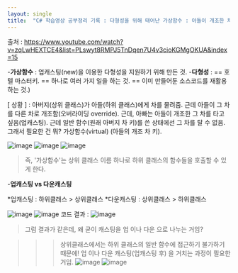 ```yaml
---
layout: single
title:  "C# 학습영상 공부정리 기록 : 다형성을 위해 태어난 가상함수 : 아들이 개조한 차를 타고 싶었던 아버지 : '업캐스팅' vs '다운캐스팅' "
---
```


출처 : https://www.youtube.com/watch?v=zqLwHEXTCE4&list=PLswyt8RMPJ5TnDqen7U4v3cioKGMgOKUA&index=15

-**가상함수** : 업캐스팅(new)을 이용한 다형성을 지원하기 위해 만든 것.
-**다형성** : == 호텔 마스터키. == 하나로 여러 가지 일을 하는 것. == 이미 만들어둔 소스코드를 재활용하는 것.) 

[ 상황 ] : 아버지(상위 클래스)가 아들(하위 클래스)에게 차를 물려줌. 근데 아들이 그 차를 다른 차로 개조함(오버라이딩 override). 
근데, 아빠는 아들이 개조한 그 차를 타고 싶음(업캐스팅). 근데 일반 함수(원래 아버지 차 키)를 쓴 상태에선 그 차를 탈 수 없음. 
그래서 필요한 건 뭐? 가상함수(virtual) (아들의 개조 차 키). 

![image](https://user-images.githubusercontent.com/78286797/221489635-508bf460-ae25-4154-a7f3-46ab45106206.png)
![image](https://user-images.githubusercontent.com/78286797/221490428-dfe58cbd-aa67-4965-bbab-7587b003eed6.png)
![image](https://user-images.githubusercontent.com/78286797/221490114-0f7ebaf8-c5d5-4129-90c6-f796171f18b7.png)

> 즉, '가상함수'는 상위 클래스 이름 하나로 하위 클래스의 함수들을 호출할 수 있게 한다. 

-**업캐스팅 vs 다운캐스팅**

*업캐스팅 : 하위클래스 > 상위클래스
*다운캐스팅 : 상위클래스 > 하위클래스

![image](https://user-images.githubusercontent.com/78286797/221492800-4558849f-eeb4-4448-8f5c-5f745e9fcdf2.png)
![image](https://user-images.githubusercontent.com/78286797/221493108-b33d2a5b-b6bd-40f7-8559-4c3f03d437a3.png)
코드 결과 : ![image](https://user-images.githubusercontent.com/78286797/221493203-5a18d0ba-284f-411a-ba8a-3f454bd0d360.png)
> 그럼 결과가 같은데, 왜 굳이 캐스팅을 업 이나 다운 으로 나누는 거임? 

>>> 상위클래스에서는 하위 클래스의 일반 함수에 접근하기 불가하기 때문에! 업 이나 다운 캐스팅(업캐스팅 후) 을 거치는 과정이 필요한 거임. 
![image](https://user-images.githubusercontent.com/78286797/221493611-016d5050-c23b-4dd9-9149-02535e5872bd.png)
![image](https://user-images.githubusercontent.com/78286797/221493497-781115b5-5a6b-4625-b840-e9b9bff7afae.png)



